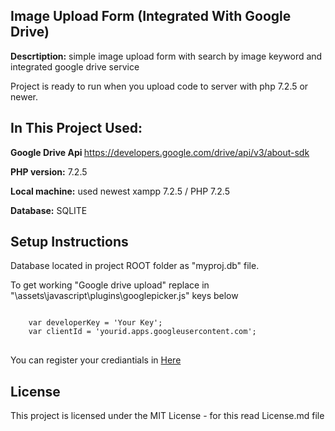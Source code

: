 <h2>Image Upload Form (Integrated With Google Drive)</h2>
<p><strong>Descrtiption:</strong> simple image upload form with search by image keyword and integrated google drive service</p>
<p>Project is ready to run when you upload code to server with php 7.2.5 or newer.</p>
<h2>In This Project Used:</h2>
<p><strong>Google Drive Api </strong><a href="https://developers.google.com/drive/api/v3/about-sdk">https://developers.google.com/drive/api/v3/about-sdk</a></p>
<p><strong>PHP version:</strong> 7.2.5</p>
<p><strong>Local machine:</strong> used newest xampp 7.2.5 / PHP 7.2.5</p>
<p><strong>Database:</strong> SQLITE</p>
<h2>Setup Instructions</h2>
<p>Database located in project ROOT folder as "myproj.db" file.</p>
<p>To get working "Google drive upload" replace in "\assets\javascript\plugins\googlepicker.js" keys below
<pre>
<code>
	var developerKey = 'Your Key';
	var clientId = 'yourid.apps.googleusercontent.com';
</code>
</pre>
<p> You can register your crediantials in <a href="https://console.developers.google.com/start/api?id=picker&credential=client_key">Here</a>
</p>

<h2><a id="user-content-license" class="anchor" aria-hidden="true" href="#license"></a>License</h2>
<p>This project is licensed under the MIT License - for this read License.md file</p>